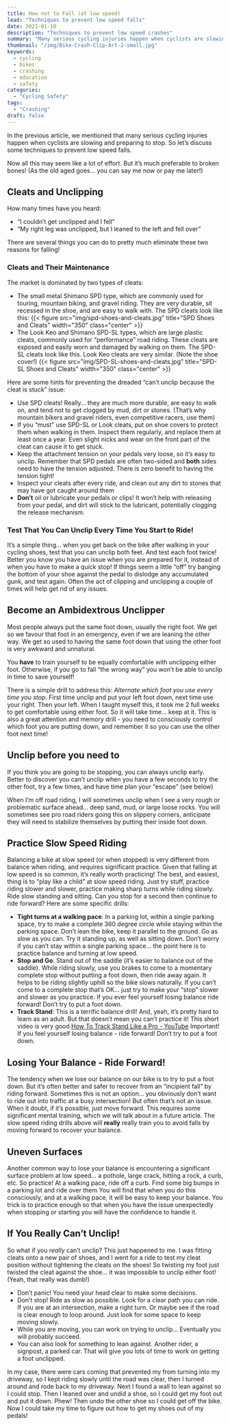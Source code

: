 ```yaml
---
title: How not to Fall (at low speed)
lead: "Techniques to prevent low speed falls"
date: 2021-01-10
description: "Techniques to prevent low speed crashes"
summary: "Many serious cycling injuries happen when cyclists are slowing and preparing to stop. There are techniques we can use to prevent low speed falls. While this may seem like a lot of effort, it’s much preferable to broken bones!"
thumbnail: "/img/Bike-Crash-Clip-Art-2-small.jpg"
keywords:
  - cycling
  - bikes
  - crashing
  - education
  - safety
categories:
  - "Cycling Safety"
tags:
  - "Crashing"
draft: false
---
```


In the previous article, we mentioned that many serious cycling injuries happen when cyclists are slowing and preparing to stop. So let’s discuss some techniques to prevent low speed falls.

Now all this may seem like a lot of effort. But it’s much preferable to broken bones! (As the old aged goes… you can say me now or pay me later!)

## Cleats and Unclipping

 How many times have you heard:

* “I couldn’t get unclipped and I fell”
* “My right leg was unclipped, but I leaned to the left and fell over”

There are several things you can do to pretty much eliminate these two reasons for falling!

### Cleats and Their Maintenance

The market is dominated by two types of cleats:

* The small metal Shimano SPD type, which are commonly used for touring, mountain biking, and gravel riding. They are very durable, sit recessed in the shoe, and are easy to walk with. The SPD cleats look like this:
{{< figure src="img/spd-shoes-and-cleats.jpg" title="SPD Shoes and Cleats" width="350" class="center" >}}
* The Look Keo and Shimano SPD-SL types, which are large plastic cleats, commonly used for “performance” road riding. These cleats are exposed and easily worn and damaged by walking on them. The SPD-SL cleats look like this. Look Keo cleats are very similar. (Note the shoe cover!)
{{< figure src="img/SPD-SL-shoes-and-cleats.jpg" title="SPD-SL Shoes and Cleats" width="350" class="center" >}}

Here are some hints for preventing the dreaded “can’t unclip because the cleat is stuck” issue:

* Use SPD cleats! Really… they are much more durable, are easy to walk on, and tend not to get clogged by mud, dirt or stones. (That’s why mountain bikers and gravel riders, even competitive racers, use them)
* If you “must” use SPD-SL or Look cleats, put on shoe covers to protect them when walking in them. Inspect them regularly, and replace them at least once a year. Even slight nicks and wear on the front part of the cleat can cause it to get stuck.
* Keep the attachment tension on your pedals very loose, so it’s easy to unclip. Remember that SPD pedals are often two-sided and **both** sides need to have the tension adjusted. There is zero benefit to having the tension tight!
* Inspect your cleats after every ride, and clean out any dirt to stones that may have got caught around them
* **Don’t** oil or lubricate your pedals or clips! It won’t help with releasing from your pedal, and dirt will stick to the lubricant, potentially clogging the release mechanism. 

### Test That You Can Unclip Every Time You Start to Ride!

It’s a simple thing… when you get back on the bike after walking in your cycling shoes, test that you can unclip both feet. And test each foot twice! Better you know you have an issue when you are prepared for it, instead of when you have to make a quick stop! If things seem a little “off” try banging the bottom of your shoe against the pedal to dislodge any accumulated gunk, and test again. Often the act of clipping and unclipping a couple of times will help get rid of any issues.

## Become an Ambidextrous Unclipper

Most people always put the same foot down, usually the right foot. We get so we favour that foot in an emergency, even if we are leaning the other way. We get so used to having the same foot down that using the other foot is very awkward and unnatural.

You **have** to train yourself to be equally comfortable with unclipping either foot. Otherwise, if you go to fall “the wrong way” you won’t be able to unclip in time to save yourself!

There is a simple drill to address this: _Alternate which foot you use every time you stop._ First time unclip and put your left foot down, next time use your right. Then your left. When I taught myself this, it took me 2 full weeks to get comfortable using either foot. So it will take time… keep at it. This is also a great attention and memory drill - you need to consciously control which foot you are putting down, and remember it so you can use the other foot next time!

## Unclip before you need to

If you think you are going to be stopping, you can always unclip early. Better to discover you can’t unclip when you have a few seconds to try the other foot, try a few times, and have time plan your “escape” (see below)

When I’m off road riding, I will sometimes unclip when I see a very rough or problematic surface ahead… deep sand, mud, or large loose rocks. You will sometimes see pro road riders going this on slippery corners, anticipate they will need to stabilize themselves by putting their inside foot down.

## Practice Slow Speed Riding

Balancing a bike at slow speed (or when stopped) is very different from balance when riding, and requires significant practice. Given that falling at low speed is so common, it’s really worth practicing! The best, and easiest, thing is to “play like a child” at slow speed riding. Just try stuff, practice riding slower and slower, practice making sharp turns while riding slowly. Ride slow standing and sitting. Can you stop for a second then continue to ride forward? Here are some specific drills:

* **Tight turns at a walking pace**: In a parking lot, within a single parking space, try to make a complete 360 degree circle while staying within the parking space. Don’t lean the bike, keep it parallel to the ground. Go as slow as you can. Try it standing up, as well as sitting down. Don’t worry if you can’t stay within a single parking space… the point here is to practice balance and turning at low speed.
* **Stop and Go**: Stand out of the saddle (it’s easier to balance out of the saddle). While riding slowly, use you brakes to come to a momentary complete stop without putting a foot down, then ride away again. It helps to be riding slightly uphill so the bike slows naturally. If you can’t come to a complete stop that’s OK… just try to make your “stop” slower and slower as you practice. If you ever feel yourself losing balance ride forward! Don’t try to put a foot down.
* **Track Stand**:  This is a terrific balance drill! And, yeah, it’s pretty hard to learn as an adult. But that doesn’t mean you can’t practice it! This short video is very good  [How To Track Stand Like a Pro - YouTube](https://www.youtube.com/watch?v=nRR4paQnUsQ)  Important! If you feel yourself losing balance - ride forward! Don’t try to put a foot down.

## Losing Your Balance - Ride Forward!

The tendency when we lose our balance on our bike is to try to put a foot down. But it’s often better and safer to recover from an “incipient fall” by riding forward. Sometimes this is not an option… you obviously don’t want to ride out into traffic at a busy intersection! But often that’s not an issue. When it doubt, if it’s possible, just move forward. This requires some significant mental training, which we will talk about in a future article. The slow speed riding drills above will **really** really train you to avoid falls by moving forward to recover your balance.

## Uneven Surfaces

Another common way to lose your balance is encountering a significant surface problem at low speed… a pothole, large crack, hitting a rock, a curb, etc.  So practice! At a walking pace, ride off a curb. Find some big bumps in a parking lot and ride over them You will find that when you do this consciously, and at a walking pace, it will be easy to keep your balance. You trick is to practice enough so that when you have the issue unexpectedly when stopping or starting you will have the confidence to handle it.

## If You Really Can’t Unclip!

So what if you _really_ can’t unclip? This just happened to me. I was fitting cleats onto a new pair of shoes, and I went for a ride to test my cleat position without tightening the cleats on the shoes! So twisting my foot just twisted the cleat against the shoe… it was impossible to unclip either foot! (Yeah, that really was dumb!)

* Don’t panic! You need your head clear to make some decisions.
* Don’t stop! Ride as slow as possible. Look for a clear path you can ride. If you are at an intersection, make a right turn. Or maybe see if the road is clear enough to loop around. Just look for some space to keep moving slowly.
* While you are moving, you can work on trying to unclip… Eventually you will probably succeed.
* You can also look for something to lean against. Another rider, a signpost, a parked car. That will give you lots of time to work on getting a foot unclipped.

In my case, there were cars coming that prevented my from turning into my driveway, so I kept riding slowly until the road was clear, then I turned around and rode back to my driveway. Next I found a wall to lean against so I could stop. Then I leaned over and undid a shoe, so I could get my foot out and put it down. Phew! Then undo the other shoe so I could get off the bike. Now I could take my time to figure out how to get my shoes out of my pedals!
